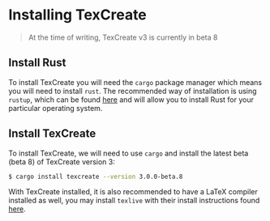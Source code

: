 # Installing TexCreate

> At the time of writing, TexCreate v3 is currently in beta 8

## Install Rust 

To install TexCreate you will need the `cargo` package manager which means you will need to install 
`rust`. The recommended way of installation is using `rustup`, which can be found [here](https://rustup.rs/) and 
will allow you to install Rust for your particular operating system. 

## Install TexCreate 

To install TexCreate, we will need to use `cargo` and install the latest beta (beta 8) of TexCreate version 3: 

```bash
$ cargo install texcreate --version 3.0.0-beta.8
```

With TexCreate installed, it is also recommended to have a LaTeX compiler installed as well, you may install 
`texlive` with their install instructions found [here](https://tug.org/texlive/doc/texlive-en/texlive-en.html#installation). 